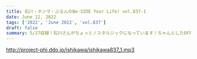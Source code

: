 ```yaml
---
title: 石川・ホンマ・ぶるんのBe-SIDE Your Life! vol.837-1
date: June 12, 2022
tags: ['2022', 'June 2022', 'vol.837']
draft: false
summary: 5/27収録！石川さんがちょっとノスタルジックになっています！ちゃんとしたOFFにするためには環境も必要だと思うんですよね。
---
```


http://project-phi.ddo.jp/ishikawa/ishikawa837_1.mp3